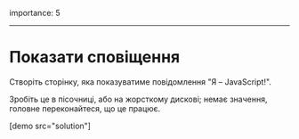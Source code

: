 importance: 5

---

# Показати сповіщення

Створіть сторінку, яка показуватиме повідомлення "Я – JavaScript!".

Зробіть це в пісочниці, або на жорсткому дискові; немає значення, головне переконайтеся, що це працює.

[demo src="solution"]

